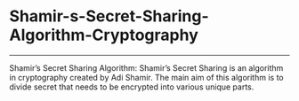 # Shamir-s-Secret-Sharing-Algorithm-Cryptography

-----------------------------------------------------------------------------------------------------------------------------------------------------------------------------------

Shamir’s Secret Sharing Algorithm: Shamir’s Secret Sharing is an algorithm in cryptography created by Adi Shamir. The main aim of this algorithm is to divide secret that needs to be encrypted into various unique parts. 

